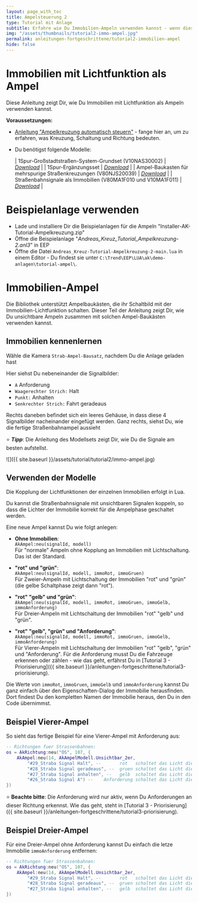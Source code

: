 ```yaml
---
layout: page_with_toc
title: Ampelsteuerung 2
type: Tutorial mit Anlage
subtitle: Erfahre wie Du Immobilien-Ampeln verwenden kannst - wenn diese auf Licht ein- und ausschalten basieren.
img: "/assets/thumbnails/tutorial2-immo-ampel.jpg"
permalink: anleitungen-fortgeschrittene/tutorial2-immobilien-ampel
hide: false
---
```

# Immobilien mit Lichtfunktion als Ampel

<p class="lead"> Diese Anleitung zeigt Dir, wie Du Immobilien mit Lichtfunktion als Ampeln verwenden kannst.</p>

**Voraussetzungen:**
* [Anleitung "Ampelkreuzung automatisch steuern"](ampelkreuzung) - fange hier an, um zu erfahren, was Kreuzung, Schaltung und Richtung bedeuten.

* Du benötigst folgende Modelle:

  | 1Spur-Großstadtstraßen-System-Grundset (V10NAS30002)  | _[Download](https://eepshopping.de/1spur-gro%C3%83%C6%92%C3%82%C5%B8stadtstra%C3%83%C6%92%C3%82%C5%B8en-system-grundset%7C7656.html)_  |
  | 1Spur-Ergänzungsset  | _[Download](https://www.eepforum.de/filebase/file/215-freeset-zu-meinem-1spur-strassensystem/)_  |
  | Ampel-Baukasten für mehrspurige Straßenkreuzungen (V80NJS20039) | _[Download](https://eepshopping.de/ampel-baukasten-f%C3%83%C6%92%C3%82%C2%BCr-mehrspurige-stra%C3%83%C6%92%C3%82%C5%B8enkreuzungen%7C6624.html)_ |
  | Straßenbahnsignale als Immobilien (V80MA1F010 und V10MA1F011) | _[Download](http://www.eep.euma.de/download/)_ |

# Beispielanlage verwenden

* Lade und installiere Dir die Beispielanlagen für die Ampeln "Installer-AK-Tutorial-Ampelkreuzung.zip"
* Öffne die Beispielanlage "*Andreas_Kreuz_Tutorial_Ampelkreuzung-2.anl3*" in EEP
* Öffne die Datei `Andreas_Kreuz-Tutorial-Ampelkreuzung-2-main.lua` in einem Editor - Du findest sie unter `C:\Trend\EEP\LUA\ak\demo-anlagen\tutorial-ampel\`.


# Immobilien-Ampel

Die Bibliothek unterstützt Ampelbaukästen, die ihr Schaltbild mit der Immobilien-Lichtfunktion schalten. Dieser Teil der Anleitung zeigt Dir, wie Du unsichtbare Ampeln zusammen mit solchen Ampel-Baukästen verwenden kannst.


## Immobilien kennenlernen

Wähle die Kamera `Strab-Ampel-Bausatz`, nachdem Du die Anlage geladen hast

Hier siehst Du nebeneinander die Signalbilder:
* `A` Anforderung
* `Waagerechter Strich:` Halt
* `Punkt:` Anhalten
* `Senkrechter Strich:` Fahrt geradeaus

Rechts daneben befindet sich ein leeres Gehäuse, in dass diese 4 Signalbilder nacheinander eingefügt werden. Ganz rechts, siehst Du, wie die fertige Straßenbahnampel aussieht

:star: **_Tipp_**: Die Anleitung des Modellsets zeigt Dir, wie Du die Signale am besten aufstellst.

![]({{ site.baseurl }}/assets/tutorial/tutorial2/immo-ampel.jpg)

## Verwenden der Modelle

Die Kopplung der Lichtfunktionen der einzelnen Immobilien erfolgt in Lua.

Du kannst die Straßenbahnsignale mit unsichtbaren Signalen koppeln, so dass die Lichter der Immobilie korrekt für die Ampelphase geschaltet werden.

Eine neue Ampel kannst Du wie folgt anlegen:

* **Ohne Immobilien**: <br>
  `AkAmpel:neu(signalId, modell)`<br>
  Für "normale" Ampeln ohne Kopplung an Immobilien mit Lichtschaltung. Das ist der Standard.

* **"rot" und "grün"**:<br>
  `AkAmpel:neu(signalId, modell, immoRot, immoGruen)`<br>
  Für Zweier-Ampeln mit Lichtschaltung der Immobilien "rot" und "grün" (die gelbe Schaltphase zeigt dann "rot").

* **"rot" "gelb" und "grün"**:<br>
  `AkAmpel:neu(signalId, modell, immoRot, immoGruen, immoGelb, immoAnforderung)`<br>Für Dreier-Ampeln mit Lichtschaltung der Immobilien "rot" "gelb" und "grün".

* **"rot" "gelb", "grün" und "Anforderung"**:<br>
  `AkAmpel:neu(signalId, modell, immoRot, immoGruen, immoGelb, immoAnforderung)`<br>Für Vierer-Ampeln mit Lichtschaltung der Immobilien "rot" "gelb", "grün" und "Anforderung". Für die Anforderung musst Du die Fahrzeuge erkennen oder zählen - wie das geht, erfährst Du in [Tutorial 3 - Priorisierung]({{ site.baseurl }}/anleitungen-fortgeschrittene/tutorial3-priorisierung).

Die Werte von `immoRot`, `immoGruen`, `immoGelb` und `immoAnforderung` kannst Du ganz einfach über den Eigenschaften-Dialog der Immobilie herausfinden. Dort findest Du den kompletten Namen der Immobilie heraus, den Du in den Code übernimmst.

## Beispiel Vierer-Ampel

So sieht das fertige Beispiel für eine Vierer-Ampel mit Anforderung aus:
  ```lua
  -- Richtungen fuer Strassenbahnen:
  os = AkRichtung:neu("OS", 107, {
      AkAmpel:neu(14, AkAmpelModell.Unsichtbar_2er,
          "#29_Straba Signal Halt", --       rot   schaltet das Licht dieser Immobilie ein
          "#28_Straba Signal geradeaus", --  gruen schaltet das Licht dieser Immobilie ein
          "#27_Straba Signal anhalten", --   gelb  schaltet das Licht dieser Immobilie ein
          "#26_Straba Signal A") --    Anforderung schaltet das Licht dieser Immobilie ein
  })
  ```

:star: **Beachte bitte**: Die Anforderung wird nur aktiv, wenn Du Anforderungen an dieser Richtung erkennst. Wie das geht, steht in [Tutorial 3 - Priorisierung]({{ site.baseurl }}/anleitungen-fortgeschrittene/tutorial3-priorisierung).

## Beispiel Dreier-Ampel

Für eine Dreier-Ampel ohne Anforderung kannst Du einfach die letze Immobilie `immoAnforderung` entfernen:

  ```lua
  -- Richtungen fuer Strassenbahnen:
  os = AkRichtung:neu("OS", 107, {
      AkAmpel:neu(14, AkAmpelModell.Unsichtbar_2er,
          "#29_Straba Signal Halt", --       rot   schaltet das Licht dieser Immobilie ein
          "#28_Straba Signal geradeaus", --  gruen schaltet das Licht dieser Immobilie ein
          "#27_Straba Signal anhalten", --   gelb  schaltet das Licht dieser Immobilie ein
  })
  ```

